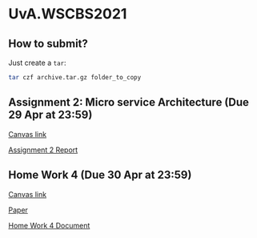 # UvA.WSCBS2021

## How to submit?
Just create a `tar`:
```bash
tar czf archive.tar.gz folder_to_copy
```

## Assignment 2: Micro service Architecture (Due 29 Apr at 23:59)
[Canvas link](https://canvas.uva.nl/courses/21462/assignments/226649)

[Assignment 2 Report](https://www.overleaf.com/1625365964qhysphdxqhnp)

## Home Work 4 (Due 30 Apr at 23:59)
[Canvas link](https://canvas.uva.nl/courses/21462/assignments/226656)

[Paper](https://ieeexplore.ieee.org/document/7445407)

[Home Work 4 Document](https://www.overleaf.com/4561172928psfzystjcjcc)
